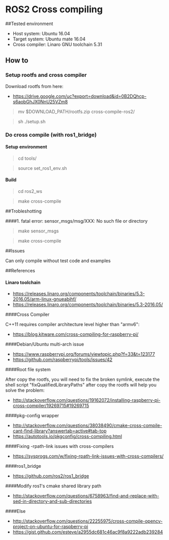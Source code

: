 # ROS2 Cross compiling

##Tested environment
* Host system: Ubuntu 16.04
* Target system: Ubuntu mate 16.04
* Cross compiler: Linaro GNU toolchain 5.31

## How to

### Setup rootfs and cross compiler

Download rootfs from here:

* https://drive.google.com/uc?export=download&id=0B2DQhcp-s6aobGhJX0NnU25VZm8

> mv $DOWNLOAD_PATH/rootfs.zip cross-compile-ros2/

> sh ./setup.sh

### Do cross compile (with ros1_bridge)

#### Setup environment

> cd tools/

> source set_ros1_env.sh

#### Build 

> cd ros2_ws

> make cross-compile

##Trobleshotting

####1. fatal error: sensor_msgs/msg/XXX: No such file or directory

> make sensor_msgs

> make cross-compile

##Issues

Can only compile without test code and examples

##References

#### Linaro toolchain

* https://releases.linaro.org/components/toolchain/binaries/5.3-2016.05/arm-linux-gnueabihf/
* https://releases.linaro.org/components/toolchain/binaries/5.3-2016.05/

####Cross Compiler

C++11 requires compiler architecture level higher than "armv6":

* https://blog.kitware.com/cross-compiling-for-raspberry-pi/

####Debian/Ubuntu multi-arch issue

* https://www.raspberrypi.org/forums/viewtopic.php?f=33&t=123177
* https://github.com/raspberrypi/tools/issues/42

####Root file system

After copy the rootfs, you will need to fix the broken symlink, execute the shell script "fixQualifiedLibraryPaths" after copy the rootfs will help you solve the problem:

* http://stackoverflow.com/questions/19162072/installing-raspberry-pi-cross-compiler/19269715#19269715

####pkg-config wrapper

* http://stackoverflow.com/questions/38038490/cmake-cross-compile-cant-find-library?answertab=active#tab-top 
* https://autotools.io/pkgconfig/cross-compiling.html

####Fixing -rpath-link issues with cross-compilers

* https://sysprogs.com/w/fixing-rpath-link-issues-with-cross-compilers/

####ros1_bridge

* https://github.com/ros2/ros1_bridge

####Modify ros1's cmake shared library path

* http://stackoverflow.com/questions/6758963/find-and-replace-with-sed-in-directory-and-sub-directories

####Else

* http://stackoverflow.com/questions/22255975/cross-compile-opencv-project-on-ubuntu-for-raspberry-pi
* https://gist.github.com/esteve/a2955dc681c46ac9f8a9222adb239284
